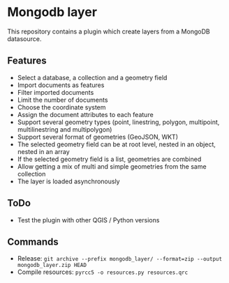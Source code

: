 # Mongodb layer

This repository contains a plugin which create layers from a MongoDB datasource.

## Features
- Select a database, a collection and a geometry field
- Import documents as features
- Filter imported documents
- Limit the number of documents
- Choose the coordinate system
- Assign the document attributes to each feature
- Support several geometry types (point, linestring, polygon, multipoint, multilinestring and multipolygon)
- Support several format of geometries (GeoJSON, WKT)
- The selected geometry field can be at root level, nested in an object, nested in an array
- If the selected geometry field is a list, geometries are combined
- Allow getting a mix of multi and simple geometries from the same collection 
- The layer is loaded asynchronously

## ToDo
- Test the plugin with other QGIS / Python versions

## Commands
- Release: `git archive --prefix mongodb_layer/ --format=zip --output mongodb_layer.zip HEAD`
- Compile resources: `pyrcc5 -o resources.py resources.qrc`